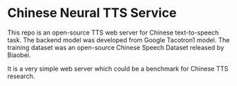 # Chinese Neural TTS Service #

This repo is an open-source TTS web server for Chinese text-to-speech task. The backend model was developed from Google Tacotron1 model. The training dataset was an open-source Chinese Speech Dataset released by Biaobei.

It is a very simple web server which could be a benchmark for Chinese TTS research.
